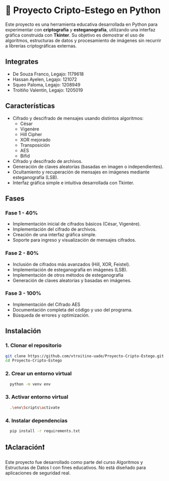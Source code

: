 
# 🔐 Proyecto Cripto-Estego en Python

Este proyecto es una herramienta educativa desarrollada en Python para experimentar con **criptografía** y **esteganografía**, utilizando una interfaz gráfica construida con **Tkinter**. Su objetivo es demostrar el uso de algoritmos, estructuras de datos y procesamiento de imágenes sin recurrir a librerías criptográficas externas.

## Integrates

- De Souza Franco, Legajo: 1179618
- Hassan Ayelen, Legajo: 121072
- Squeo Paloma, Legajo: 1208949
- Troitiño Valentin, Legajo:  1205019


## Características

- Cifrado y descifrado de mensajes usando distintos algoritmos:
  - César
  - Vigenère
  - Hill Cipher
  - XOR mejorado
  - Transposición
  - AES
  - Bifid
- Cifrado y descifrado de archivos.
- Generación de claves aleatorias (basadas en imagen o independientes).
- Ocultamiento y recuperación de mensajes en imágenes mediante esteganografía (LSB).
- Interfaz gráfica simple e intuitiva desarrollada con Tkinter.

## Fases

### Fase 1 - 40%
- Implementación inicial de cifrados básicos (César, Vigenère).
- Implementación del cifrado de archivos.
- Creación de una interfaz gráfica simple.
- Soporte para ingreso y visualización de mensajes cifrados.
### Fase 2 - 80%
- Inclusión de cifrados más avanzados (Hill, XOR, Feistel).
- Implementación de esteganografía en imágenes (LSB).
- Implementación de otros métodos de esteganografía
- Generación de claves aleatorias y basadas en imágenes.
### Fase 3 - 100%
- Implementación del Cifrado AES
- Documentación completa del código y uso del programa.
- Búsqueda de errores y optimización.

## Instalación

### 1. Clonar el repositorio
```bash
git clone https://github.com/vtroitino-uade/Proyecto-Cripto-Estego.git
cd Proyecto-Cripto-Estego
```
### 2. Crear un entorno virtual
```bash
  python -m venv env
```
### 3. Activar entorno virtual
```bash
  .\env\Scripts\activate
```
### 4. Instalar dependencias
```bash
  pip install -r requirements.txt
```
## ❗Aclaración❗

Este proyecto fue desarrollado como parte del curso Algoritmos y Estructuras de Datos I con fines educativos. No está diseñado para aplicaciones de seguridad real.

